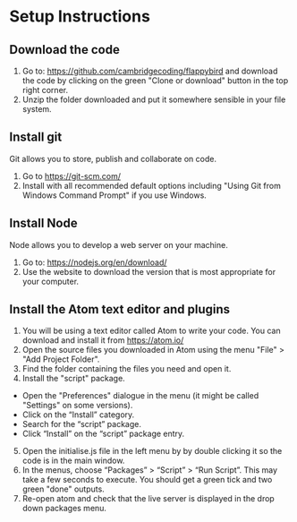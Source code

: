 # Setup Instructions

## Download the code

1. Go to: https://github.com/cambridgecoding/flappybird and download the code by clicking on the green "Clone or download" button in the top right corner.
2. Unzip the folder downloaded and put it somewhere sensible in your file system.

## Install git
Git allows you to store, publish and collaborate on code.
1. Go to https://git-scm.com/
2. Install with all recommended default options including "Using Git from Windows Command Prompt" if you use Windows.


## Install Node
Node allows you to develop a web server on your machine.
1. Go to: https://nodejs.org/en/download/
2. Use the website to download the version that is most appropriate for your computer.

## Install the Atom text editor and plugins

1. You will be using a text editor called Atom to write your code. You can download and install it from https://atom.io/
2. Open the source files you downloaded in Atom using the menu "File" > "Add Project Folder".
3. Find the folder containing the files you need and open it.
4. Install the "script" package.
  - Open the "Preferences" dialogue in the menu (it might be called "Settings" on some versions).
  - Click on the “Install” category.
  - Search for the “script” package.
  - Click “Install” on the “script” package entry.
5. Open the initialise.js file in the left menu by by double clicking it so the code is in the main window.
6. In the menus, choose “Packages” > “Script” > “Run Script”. This may take a few seconds to execute. You should get a green tick and two green "done" outputs.
7. Re-open atom and check that the live server is displayed in the drop down packages menu.
